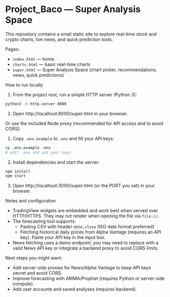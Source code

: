 # Project_Baco — Super Analysis Space

This repository contains a small static site to explore real-time stock and crypto charts, live news, and quick prediction tools.

Pages:
- `index.html` — home
- `charts.html` — basic real-time charts
- `super.html` — Super Analysis Space (chart picker, recommendations, news, quick predictions)

How to run locally

1. From the project root, run a simple HTTP server (Python 3):

```bash
python3 -m http.server 8000
```

2. Open http://localhost:8000/super.html in your browser.

Or use the included Node proxy (recommended for API access and to avoid CORS):

1. Copy `.env.example` to `.env` and fill your API keys:

```bash
cp .env.example .env
# edit .env and add your keys
```

2. Install dependencies and start the server:

```bash
npm install
npm start
```

3. Open http://localhost:3000/super.html (or the PORT you set) in your browser.

Notes and configuration

- TradingView widgets are embedded and work best when served over HTTP/HTTPS. They may not render when opening the file via `file://`.
- The forecasting tool supports:
	- Pasting CSV with header `date,close` (ISO date format preferred)
	- Fetching historical daily prices from Alpha Vantage (requires an API key). Paste your API key in the input box.
- News fetching uses a demo endpoint; you may need to replace with a valid News API key or integrate a backend proxy to avoid CORS limits.

Next steps you might want:
- Add server-side proxies for News/Alpha Vantage to keep API keys secret and avoid CORS.
- Improve forecasting with ARIMA/Prophet (requires Python or server-side compute).
- Add user accounts and saved analyses (requires backend).